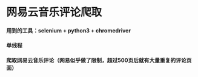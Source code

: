 # 网易云音乐评论爬取
#### 用到的工具：selenium + python3 + chromedriver
#### 单线程
#### 爬取网易云音乐评论（网易似乎做了限制，超过500页后就有大量重复的评论页面）
